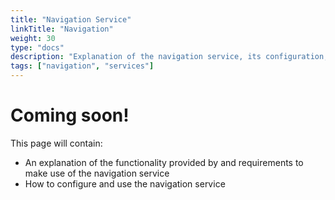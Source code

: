 ```yaml
---
title: "Navigation Service"
linkTitle: "Navigation"
weight: 30
type: "docs"
description: "Explanation of the navigation service, its configuration, and its functionality."
tags: ["navigation", "services"]
---
```

# Coming soon!
This page will contain:

- An explanation of the functionality provided by and requirements to make use of the navigation service
- How to configure and use the navigation service
